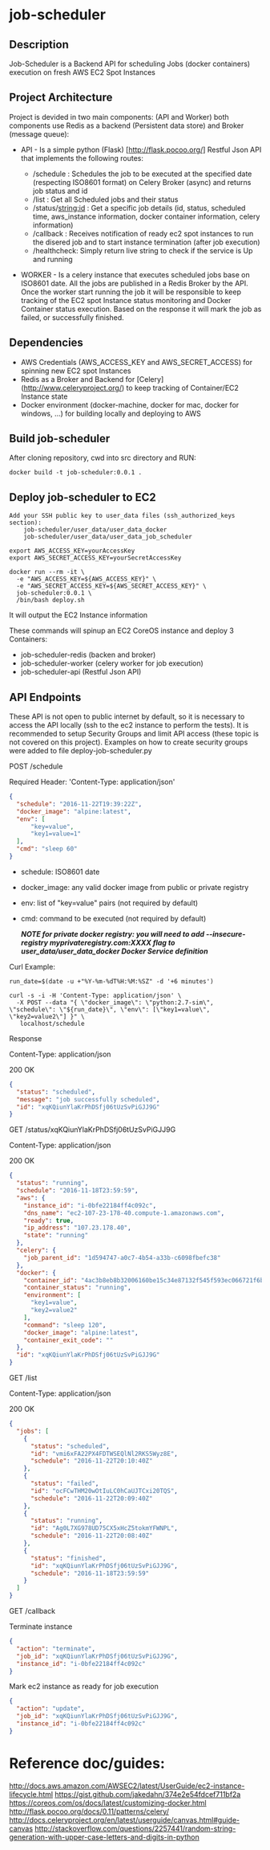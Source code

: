 # job-scheduler

## Description
Job-Scheduler is a Backend API for scheduling Jobs (docker containers) execution on fresh AWS EC2 Spot Instances

## Project Architecture
Project is devided in two main components: (API and Worker) both components use Redis as a backend (Persistent data store) and Broker (message queue):

- API - Is a simple python (Flask) [http://flask.pocoo.org/] Restful Json API that implements the following routes:

    * /schedule   : Schedules the job to be executed at the specified date (respecting ISO8601 format) on Celery Broker (async) and returns job status and id
    * /list       : Get all Scheduled jobs and their status  
    * /status/<string:id> : Get a specific job details (id, status, scheduled time, aws\_instance information, docker container information, celery information)
    * /callback   : Receives notification of ready ec2 spot instances to run the disered job and to start instance termination (after job execution)
    * /healthcheck: Simply return live string to check if the service is Up and running

- WORKER - Is a celery instance that executes scheduled jobs base on ISO8601 date. All the jobs are published in a Redis Broker by the API. Once the worker start running the job it will be responsible to keep tracking of the EC2 spot Instance status monitoring and Docker Container status execution. Based on the response it will mark the job as failed, or successfully finished.

## Dependencies

- AWS Credentials (AWS_ACCESS_KEY and AWS_SECRET_ACCESS) for spinning new EC2 spot Instances
- Redis as a Broker and Backend for [Celery] (http://www.celeryproject.org/) to keep tracking of Container/EC2 Instance state
- Docker environment (docker-machine, docker for mac,  docker for windows, ...) for building locally and deploying to AWS

## Build job-scheduler

After cloning repository, cwd into src directory and RUN:

    docker build -t job-scheduler:0.0.1 .

## Deploy job-scheduler to EC2

    Add your SSH public key to user_data files (ssh_authorized_keys section):
        job-scheduler/user_data/user_data_docker
        job-scheduler/user_data/user_data_job_scheduler

    export AWS_ACCESS_KEY=yourAccessKey
    export AWS_SECRET_ACCESS_KEY=yourSecretAccessKey

    docker run --rm -it \
      -e "AWS_ACCESS_KEY=${AWS_ACCESS_KEY}" \
      -e "AWS_SECRET_ACCESS_KEY=${AWS_SECRET_ACCESS_KEY}" \
      job-scheduler:0.0.1 \
      /bin/bash deploy.sh

It will output the EC2 Instance information

These commands will spinup an EC2 CoreOS instance and deploy 3 Containers:

- job-scheduler-redis (backen and broker)
- job-scheduler-worker (celery worker for job execution)
- job-scheduler-api (Restful Json API)

## API Endpoints
These API is not open to public internet by default, so it is necessary to access the API locally (ssh to the ec2 instance to perform the tests).
It is recommended to setup Security Groups and limit API access (these topic is not covered on this project).
Examples on how to create security groups were added to file deploy-job-scheduler.py

POST /schedule

Required Header: 'Content-Type: application/json'

```json
{
  "schedule": "2016-11-22T19:39:22Z",
  "docker_image": "alpine:latest",
  "env": [
      "key=value",
      "key1=value=1"
  ],
  "cmd": "sleep 60"
}
```
- schedule: ISO8601 date
- docker_image: any valid docker image from public or private registry
- env: list of "key=value" pairs (not required by default)
- cmd: command to be executed (not required by default)

    ***NOTE for private docker registry: you will need to add --insecure-registry myprivateregistry.com:XXXX flag to user_data/user_data_docker Docker Service definition***

Curl Example:

    run_date=$(date -u +"%Y-%m-%dT%H:%M:%SZ" -d '+6 minutes')

    curl -s -i -H 'Content-Type: application/json' \
      -X POST --data "{ \"docker_image\": \"python:2.7-sim\", \"schedule\": \"${run_date}\", \"env\": [\"key1=value\", \"key2=value2\"] }" \
       localhost/schedule


Response

Content-Type: application/json

200 OK

```json
{
  "status": "scheduled",
  "message": "job successfully scheduled",
  "id": "xqKQiunYlaKrPhDSfj06tUzSvPiGJJ9G"
}
```

GET /status/xqKQiunYlaKrPhDSfj06tUzSvPiGJJ9G

Content-Type: application/json

200 OK
```json
{
  "status": "running",
  "schedule": "2016-11-18T23:59:59",
  "aws": {
    "instance_id": "i-0bfe22184ff4c092c",
    "dns_name": "ec2-107-23-178-40.compute-1.amazonaws.com",
    "ready": true,
    "ip_address": "107.23.178.40",
    "state": "running"
  },
  "celery": {
    "job_parent_id": "1d594747-a0c7-4b54-a33b-c6098fbefc38"
  },
  "docker": {
    "container_id": "4ac3b8eb8b32006160be15c34e87132f545f593ec066721f6bb1582a04f6765a",
    "container_status": "running",
    "environment": [
      "key1=value",
      "key2=value2"
    ],
    "command": "sleep 120",
    "docker_image": "alpine:latest",
    "container_exit_code": ""
  },
  "id": "xqKQiunYlaKrPhDSfj06tUzSvPiGJJ9G"
}
```

GET /list

Content-Type: application/json

200 OK
```json
{
  "jobs": [
    {
      "status": "scheduled",
      "id": "vmi6xFA22PX4FDTWSEQlNl2RKS5Wyz8E",
      "schedule": "2016-11-22T20:10:40Z"
    },
    {
      "status": "failed",
      "id": "ocFCwTHM20wOtIuLC0hCaUJTCxi20TQS",
      "schedule": "2016-11-22T20:09:40Z"
    },
    {
      "status": "running",
      "id": "Ag0L7XG978UD75CX5xHcZ5tokmYFWNPL",
      "schedule": "2016-11-22T20:08:40Z"
    },
    {
      "status": "finished",
      "id": "xqKQiunYlaKrPhDSfj06tUzSvPiGJJ9G",
      "schedule": "2016-11-18T23:59:59"
    }
  ]
}
```

GET /callback

Terminate instance

```json
{
  "action": "terminate",
  "job_id": "xqKQiunYlaKrPhDSfj06tUzSvPiGJJ9G",
  "instance_id": "i-0bfe22184ff4c092c"
}
```

Mark ec2 instance as ready for job execution

```json
{
  "action": "update",
  "job_id": "xqKQiunYlaKrPhDSfj06tUzSvPiGJJ9G",
  "instance_id": "i-0bfe22184ff4c092c"
}
```


# Reference doc/guides:
http://docs.aws.amazon.com/AWSEC2/latest/UserGuide/ec2-instance-lifecycle.html
https://gist.github.com/jakedahn/374e2e54fdcef711bf2a
https://coreos.com/os/docs/latest/customizing-docker.html
http://flask.pocoo.org/docs/0.11/patterns/celery/
http://docs.celeryproject.org/en/latest/userguide/canvas.html#guide-canvas
http://stackoverflow.com/questions/2257441/random-string-generation-with-upper-case-letters-and-digits-in-python
